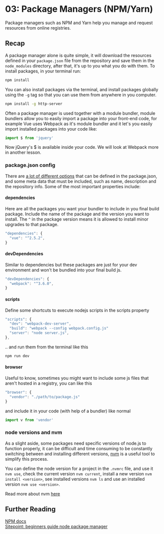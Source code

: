# 03: Package Managers (NPM/Yarn)


Package managers such as NPM and Yarn help you manage and request resources from online registries.

<!-- ## **Reading List**

_Some useful resources to get you started._

[Lorem ipsum](https://www.lipsum.com/feed/html) -->

## **Recap**

A package manager alone is quite simple, it will download the resources defined in your `package.json` file from the repository and save them in the `node_modules` directory, after that, it's up to you what you do with them. To install packages, in your terminal run:

```bash
npm install
```

You can also install packages via the terminal, and install packages globally using the `-g` tag so that you can use them from anywhere in you computer.

```bash
npm install -g http-server
```

Often a package manager is used together with a module bundler, module bundlers allow you to easily import a package into your front-end code, for example Vue uses Webpack as it's module bundler and it let's you easily import installed packages into your code like:

```javascript
import $ from 'jquery'
```

Now jQuery's $ is available inside your code. We will look at Webpack more in another lesson.

### package.json config

There are [a lot of different options](https://docs.npmjs.com/misc/config) that can be defined in the package.json, and some meta data that must be included, such as name, description and the repository info. Some of the most important properties include:

#### dependencies

Here are all the packages you want your bundler to include in you final build package. Include the name of the package and the version you want to install. The `^` in the package version means it is allowed to install minor upgrades to that package.

```javascript
"dependencies": {
  "vue": "^2.5.2",
}
```

#### devDependencies

Similar to dependencies but these packages are just for your dev environment and won't be bundled into your final build js.

```javascript
"devDependencies": {
  "webpack": "^3.6.0",
}
```

#### scripts

Define some shortcuts to execute nodejs scripts in the scripts property

```javascript
"scripts": {
  "dev": "webpack-dev-server",
  "build": "webpack --config webpack.config.js"
  "server": "node server.js",
},
```

.. and run them from the terminal like this

```bash
npm run dev
```

#### browser

Useful to know, sometimes you might want to include some js files that aren't hosted in a registry, you can like this

```javascript
"browser": {
  "vendor": "./path/to/package.js"
}
```

and include it in your code (with help of a bundler) like normal

```javascript
import v from 'vendor'
```

### node versions and nvm

As a slight aside, some packages need specific versions of node.js to function properly, it can be difficult and time consuming to be constantly switching between and installing different versions, [nvm](https://github.com/creationix/nvm) is a useful tool to simplify this process.

You can define the node version for a project in the `.nvmrc` file, and use it `nvm use`, check the current version `nvm current`, install a new version `nvm install <version>`, see installed versions `nvm ls` and use an installed version `nvm use <version>`.

Read more about nvm [here](https://github.com/creationix/nvm)


<!--
## **Exercise**
Lorem ipsum dolor sit amet, consectetur adipiscing elit. Nullam maximus volutpat mauris. Donec non orci nunc. In mollis viverra sollicitudin.
-->


## **Further Reading**

[NPM docs](https://docs.npmjs.com/getting-started/what-is-npm)  
[Sitepoint: beginners guide node package manager](https://www.sitepoint.com/beginners-guide-node-package-manager/)
